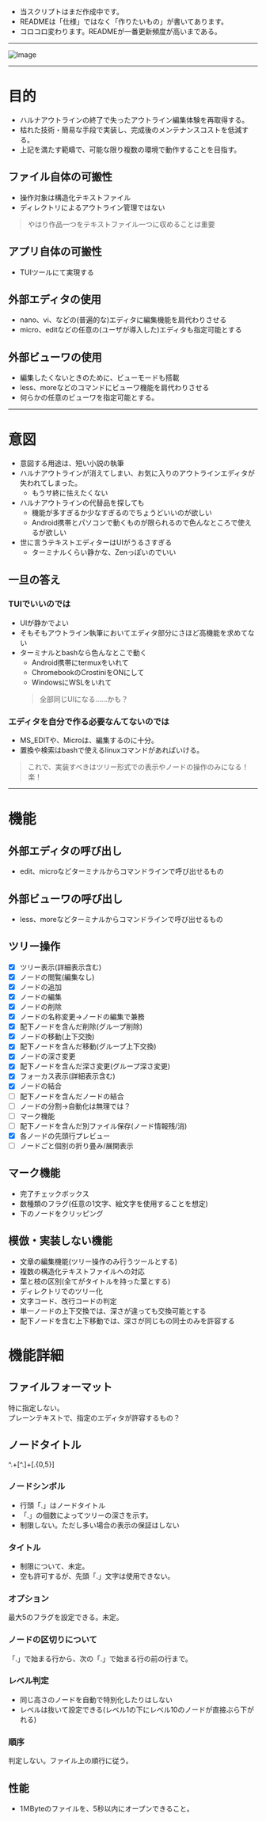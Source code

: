 - 当スクリプトはまだ作成中です。
- READMEは「仕様」ではなく「作りたいもの」が書いてあります。
- コロコロ変わります。READMEが一番更新頻度が高いまである。
---

![Image](https://github.com/user-attachments/assets/2508f065-bff9-4540-9135-8f306fe27f92)

---

# 目的
- ハルナアウトラインの終了で失ったアウトライン編集体験を再取得する。
- 枯れた技術・簡易な手段で実装し、完成後のメンテナンスコストを低減する。
- 上記を満たす範疇で、可能な限り複数の環境で動作することを目指す。

## ファイル自体の可搬性
- 操作対象は構造化テキストファイル
- ディレクトリによるアウトライン管理ではない
> やはり作品一つをテキストファイル一つに収めることは重要

## アプリ自体の可搬性
- TUIツールにて実現する

## 外部エディタの使用
- nano、vi、などの(普遍的な)エディタに編集機能を肩代わりさせる
- micro、editなどの任意の(ユーザが導入した)エディタも指定可能とする

## 外部ビューワの使用
- 編集したくないときのために、ビューモードも搭載
- less、moreなどのコマンドにビューワ機能を肩代わりさせる
- 何らかの任意のビューワを指定可能とする。

---

# 意図
- 意図する用途は、短い小説の執筆
- ハルナアウトラインが消えてしまい、お気に入りのアウトラインエディタが失われてしまった。
    - もうサ終に怯えたくない
- ハルナアウトラインの代替品を探しても
    - 機能が多すぎるか少なすぎるのでちょうどいいのが欲しい
    - Android携帯とパソコンで動くものが限られるので色んなところで使えるが欲しい
- 世に言うテキストエディターはUIがうるさすぎる
    - ターミナルくらい静かな、Zenっぽいのでいい

## 一旦の答え

### TUIでいいのでは

- UIが静かでよい
- そもそもアウトライン執筆においてエディタ部分にさほど高機能を求めてない
- ターミナルとbashなら色んなとこで動く
    - Android携帯にtermuxをいれて
    - ChromebookのCrostiniをONにして
    - WindowsにWSLをいれて
    > 全部同じUIになる……かも？

### エディタを自分で作る必要なんてないのでは

- MS_EDITや、Microは、編集するのに十分。
- 置換や検索はbashで使えるlinuxコマンドがあればいける。
> これで、実装すべきはツリー形式での表示やノードの操作のみになる！楽！

---

# 機能

## 外部エディタの呼び出し
- edit、microなどターミナルからコマンドラインで呼び出せるもの

## 外部ビューワの呼び出し
- less、moreなどターミナルからコマンドラインで呼び出せるもの

## ツリー操作
- [x] ツリー表示(詳細表示含む)
- [x] ノードの閲覧(編集なし)
- [x] ノードの追加
- [x] ノードの編集
- [x] ノードの削除
- [x] ノードの名称変更→ノードの編集で兼務 
- [x] 配下ノードを含んだ削除(グループ削除)
- [x] ノードの移動(上下交換)
- [x] 配下ノードを含んだ移動(グループ上下交換)
- [x] ノードの深さ変更
- [x] 配下ノードを含んだ深さ変更(グループ深さ変更)
- [x] フォーカス表示(詳細表示含む)
- [x] ノードの結合
- [ ] 配下ノードを含んだノードの結合
- [ ] ノードの分割→自動化は無理では？
- [ ] マーク機能
- [ ] 配下ノードを含んだ別ファイル保存(ノード情報残/消)
- [x] 各ノードの先頭行プレビュー
- [ ] ノードごと個別の折り畳み/展開表示

## マーク機能
- 完了チェックボックス
- 数種類のフラグ(任意の1文字、絵文字を使用することを想定)
- 下のノードをクリッピング

## 模倣・実装しない機能
- 文章の編集機能(ツリー操作のみ行うツールとする)
- 複数の構造化テキストファイルへの対応
- 葉と枝の区別(全てがタイトルを持った葉とする)
- ディレクトリでのツリー化
- 文字コード、改行コードの判定
- 単一ノードの上下交換では、深さが違っても交換可能とする
- 配下ノードを含む上下移動では、深さが同じもの同士のみを許容する

# 機能詳細
## ファイルフォーマット
特に指定しない。<br>
プレーンテキストで、指定のエディタが許容するもの？

## ノードタイトル
^\.+[^.]+\[.{0,5}\]

### ノードシンボル
- 行頭「.」はノードタイトル
- 「.」の個数によってツリーの深さを示す。
- 制限しない。ただし多い場合の表示の保証はしない

### タイトル
- 制限について、未定。
- 空も許可するが、先頭「.」文字は使用できない。

### オプション
最大5のフラグを設定できる。未定。

### ノードの区切りについて
「.」で始まる行から、次の「.」で始まる行の前の行まで。

### レベル判定
- 同じ高さのノードを自動で特別化したりはしない
- レベルは抜いて設定できる(レベル1の下にレベル10のノードが直接ぶら下がれる)

### 順序
判定しない。ファイル上の順行に従う。

## 性能
- 1ＭByteのファイルを、5秒以内にオープンできること。
